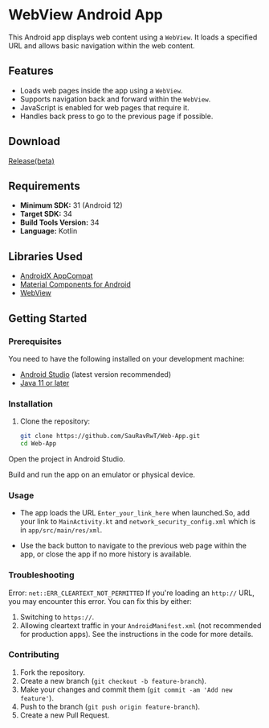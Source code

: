 # WebView Android App

This Android app displays web content using a `WebView`. It loads a specified URL and allows basic navigation within the web content. 

## Features

- Loads web pages inside the app using a `WebView`.
- Supports navigation back and forward within the `WebView`.
- JavaScript is enabled for web pages that require it.
- Handles back press to go to the previous page if possible.

## Download

[Release(beta)](./app/build/outputs/apk/androidTest/debug/app-debug-androidTest.apk)

## Requirements

- **Minimum SDK:** 31 (Android 12)
- **Target SDK:** 34
- **Build Tools Version:** 34
- **Language:** Kotlin

## Libraries Used

- [AndroidX AppCompat](https://developer.android.com/jetpack/androidx/releases/appcompat)
- [Material Components for Android](https://material.io/develop/android)
- [WebView](https://developer.android.com/reference/android/webkit/WebView)

## Getting Started

### Prerequisites

You need to have the following installed on your development machine:

- [Android Studio](https://developer.android.com/studio) (latest version recommended)
- [Java 11 or later](https://www.oracle.com/java/technologies/javase-jdk11-downloads.html)

### Installation

1. Clone the repository:

   ```bash
   git clone https://github.com/SauRavRwT/Web-App.git
   cd Web-App
   ```
Open the project in Android Studio.

Build and run the app on an emulator or physical device.

### Usage

- The app loads the URL `Enter_your_link_here` when launched.So, add your link to `MainActivity.kt` and `network_security_config.xml` which is in `app/src/main/res/xml`.

- Use the back button to navigate to the previous web page within the app, or close the app if no more history is available.

### Troubleshooting

Error: `net::ERR_CLEARTEXT_NOT_PERMITTED`
If you're loading an `http://` URL, you may encounter this error. You can fix this by either:

1. Switching to `https://`.
2. Allowing cleartext traffic in your `AndroidManifest.xml` (not recommended for production apps). See the instructions in the code for more details.

### Contributing

1. Fork the repository.
2. Create a new branch (`git checkout -b feature-branch`).
3. Make your changes and commit them (`git commit -am 'Add new feature'`).
4. Push to the branch (`git push origin feature-branch`).
5. Create a new Pull Request.